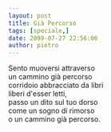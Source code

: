 ```yaml
---
layout: post
title: Già Percorso
tags: [speciale,]
date: 2009-07-27 22:56:00
author: pietro
---
```

Sento muoversi attraverso<br/>un cammino già percorso<br/>corridoio abbracciato da libri<br/>liberi d'esser letti,<br/>passo un dito sul tuo dorso<br/>come un sogno di rimorso<br/>o un cammino già percorso.
